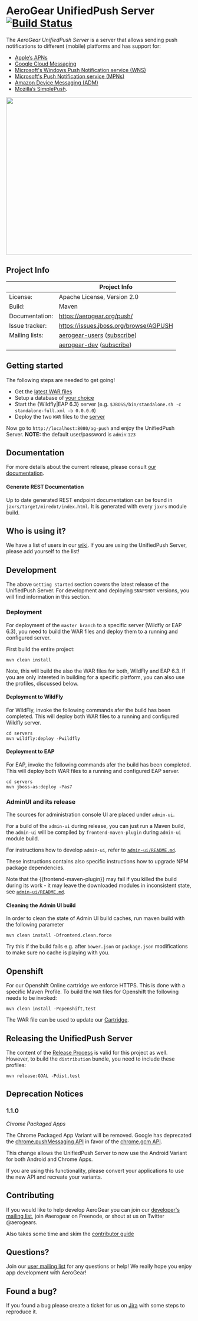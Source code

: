 # AeroGear UnifiedPush Server [![Build Status](https://travis-ci.org/aerogear/aerogear-unifiedpush-server.png)](https://travis-ci.org/aerogear/aerogear-unifiedpush-server)

The _AeroGear UnifiedPush Server_ is a server that allows sending push notifications to different (mobile) platforms and has support for:
* [Apple’s APNs](http://developer.apple.com/library/mac/#documentation/NetworkingInternet/Conceptual/RemoteNotificationsPG/Chapters/ApplePushService.html#//apple_ref/doc/uid/TP40008194-CH100-SW9)
* [Google Cloud Messaging](http://developer.android.com/google/gcm/index.html)
* [Microsoft's Windows Push Notification service (WNS)](https://msdn.microsoft.com/en-us/library/windows/apps/hh913756.aspx)
* [Microsoft's Push Notification service (MPNs)](http://msdn.microsoft.com/en-us/library/windows/apps/ff402558.aspx)
* [Amazon Device Messaging (ADM)](https://developer.amazon.com/appsandservices/apis/engage/device-messaging/)
* [Mozilla’s SimplePush](https://wiki.mozilla.org/WebAPI/SimplePush).

<img src="https://raw.githubusercontent.com/aerogear/aerogear-unifiedpush-server/master/ups-ui-screenshot.png" height="427px" width="550px" />

## Project Info

|                 | Project Info  |
| --------------- | ------------- |
| License:        | Apache License, Version 2.0  |
| Build:          | Maven  |
| Documentation:  | https://aerogear.org/push/  |
| Issue tracker:  | https://issues.jboss.org/browse/AGPUSH  |
| Mailing lists:  | [aerogear-users](http://aerogear-users.1116366.n5.nabble.com/) ([subscribe](https://lists.jboss.org/mailman/listinfo/aerogear-users))  |
|                 | [aerogear-dev](http://aerogear-dev.1069024.n5.nabble.com/) ([subscribe](https://lists.jboss.org/mailman/listinfo/aerogear-dev))  |

## Getting started

The following steps are needed to get going!

* Get the [latest WAR files](http://aerogear.org/push/)
* Setup a database of [your choice](https://aerogear.org/docs/unifiedpush/ups_userguide/index/#gendbds)
* Start the {Wildfly|EAP 6.3} server (e.g. ``$JBOSS/bin/standalone.sh -c standalone-full.xml -b 0.0.0.0``)
* Deploy the two `WAR` files to the [server](https://aerogear.org/docs/unifiedpush/ups_userguide/index/#deploy)

Now go to ``http://localhost:8080/ag-push`` and enjoy the UnifiedPush Server.
__NOTE:__ the default user/password is ```admin```:```123```

## Documentation

For more details about the current release, please consult [our documentation](https://aerogear.org/getstarted/guides/#push).

#### Generate REST Documentation

Up to date generated REST endpoint documentation can be found in `jaxrs/target/miredot/index.html`. It is generated with every `jaxrs` module build.

## Who is using it?

We have a list of users in our [wiki](https://github.com/aerogear/aerogear-unifiedpush-server/wiki/Users-of-the-UnifiedPush-Server). If you are using the UnifiedPush Server, please add yourself to the list!

## Development 

The above `Getting started` section covers the latest release of the UnifiedPush Server. For development and deploying `SNAPSHOT` versions, you will find information in this section.


### Deployment 

For deployment of the `master branch` to a specific server (Wildfly or EAP 6.3), you need to build the WAR files and deploy them to a running and configured server.

First build the entire project:
```
mvn clean install
```

Note, this will build the also the WAR files for both, WildFly and EAP 6.3. If you are only intereted in building for a specific platform, you can also use the profiles, discussed below.

#### Deployment to WildFly

For WildFly, invoke the following commands afer the build has been completed. This will deploy both WAR files to a running and configured Wildfly server.

```
cd servers
mvn wildfly:deploy -Pwildfly
```

#### Deployment to EAP

For EAP, invoke the following commands afer the build has been completed. This will deploy both WAR files to a running and configured EAP server.

```
cd servers
mvn jboss-as:deploy -Pas7
```

### AdminUI and its release

The sources for administration console UI are placed under `admin-ui`.

For a build of the `admin-ui` during release, you can just run a Maven build, the `admin-ui` will be compiled by `frontend-maven-plugin` during `admin-ui` module build.

For instructions how to develop `admin-ui`, refer to [`admin-ui/README.md`](https://github.com/aerogear/aerogear-unifiedpush-server/blob/master/admin-ui/README.md).

These instructions contains also specific instructions how to upgrade NPM package dependencies.

Note that the {{frontend-maven-plugin}} may fail if you killed the build during its work - it may leave the downloaded modules in inconsistent state, see [`admin-ui/README.md`](https://github.com/aerogear/aerogear-unifiedpush-server/blob/master/admin-ui/README.md#build-errors).

#### Cleaning the Admin UI build

In order to clean the state of Admin UI build caches, run maven build with the following parameter

    mvn clean install -Dfrontend.clean.force

Try this if the build fails e.g. after `bower.json` or `package.json` modifications to make sure no cache is playing with you.


## Openshift

For our Openshift Online cartridge we enforce HTTPS. This is done with a specific Maven Profile. To build the `WAR` files for Openshift the following needs to be invoked:

```
mvn clean install -Popenshift,test
```

The WAR file can be used to update our [Cartridge](https://github.com/aerogear/openshift-origin-cartridge-aerogear-push).


## Releasing the UnifiedPush Server

The content of the [Release Process](https://github.com/aerogear/collateral/wiki/Release-Process-(Java)) is valid for this project as well. However, to build the `distribution` bundle, you need to include these profiles:

```
mvn release:GOAL -Pdist,test
```


## Deprecation Notices

###  1.1.0

*Chrome Packaged Apps*

The Chrome Packaged App Variant will be removed.  Google has deprecated the [chrome.pushMessaging API](https://developer.chrome.com/extensions/pushMessaging) in favor of the [chrome.gcm API](https://developer.chrome.com/extensions/gcm).

This change allows the UnifiedPush Server to now use the Android Variant for both Android and Chrome Apps.

If you are using this functionality, please convert your applications to use the new API and recreate your variants.

## Contributing

If you would like to help develop AeroGear you can join our [developer's mailing list](https://lists.jboss.org/mailman/listinfo/aerogear-dev), join #aerogear on Freenode, or shout at us on Twitter @aerogears.

Also takes some time and skim the [contributor guide](http://aerogear.org/docs/guides/Contributing/)

## Questions?

Join our [user mailing list](https://lists.jboss.org/mailman/listinfo/aerogear-users) for any questions or help! We really hope you enjoy app development with AeroGear!

## Found a bug?

If you found a bug please create a ticket for us on [Jira](https://issues.jboss.org/browse/AGPUSH) with some steps to reproduce it.
